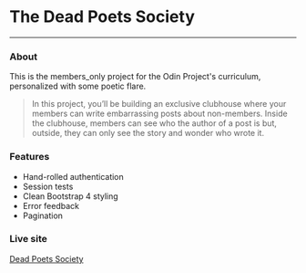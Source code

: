 # The Dead Poets Society
---
### About
This is the members_only project for the Odin Project's curriculum, personalized with some poetic flare.

>In this project, you’ll be building an exclusive clubhouse where your members can write embarrassing posts about non-members. Inside the clubhouse, members can see who the author of a post is but, outside, they can only see the story and wonder who wrote it.

### Features
* Hand-rolled authentication
* Session tests
* Clean Bootstrap 4 styling
* Error feedback
* Pagination

### Live site
[Dead Poets Society](https://polar-mountain-42157.herokuapp.com/)